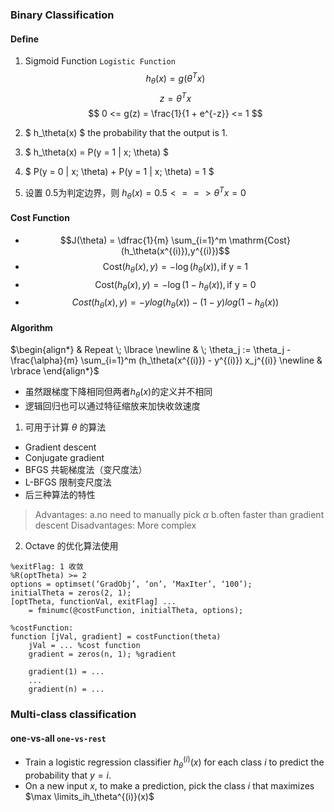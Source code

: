 ### Binary Classification
#### Define
1. Sigmoid Function `Logistic Function`
$$ h_\theta(x) = g(\theta^Tx) $$
$$ z = \theta^Tx $$
$$ 0 <= g(z) = \frac{1}{1 + e^{-z}} <= 1 $$

2. $ h_\theta(x) $ the probability that the output is 1.
3. $ h_\theta(x) = P(y = 1 | x; \theta) $
4. $ P(y = 0 | x; \theta) + P(y = 1 | x; \theta) = 1 $
5. 设置 0.5为判定边界，则 $h_\theta(x)=0.5 <==> \theta^Tx = 0$
#### Cost Function

- $$J(\theta) = \dfrac{1}{m} \sum_{i=1}^m \mathrm{Cost}(h_\theta(x^{(i)}),y^{(i)})$$
- $$ \mathrm{Cost}(h_\theta(x),y) = -\log(h_\theta(x)) ,\text{if y = 1} $$
- $$ \mathrm{Cost}(h_\theta(x),y) = -\log(1-h_\theta(x)), \text{if y = 0} $$
- $$ Cost(h_\theta(x), y) = -ylog(h_\theta(x)) - (1 - y)log(1 - h_\theta(x)) $$

#### Algorithm
$\begin{align*} & Repeat \; \lbrace \newline & \; \theta_j := \theta_j - \frac{\alpha}{m} \sum_{i=1}^m (h_\theta(x^{(i)}) - y^{(i)}) x_j^{(i)} \newline & \rbrace \end{align*}$

- 虽然跟梯度下降相同但两者$h_\theta(x)$的定义并不相同
- 逻辑回归也可以通过特征缩放来加快收敛速度

1. 可用于计算 $\theta$ 的算法
 - Gradient descent
 - Conjugate gradient
 - BFGS 共轭梯度法（变尺度法）
 - L-BFGS 限制变尺度法   
 - 后三种算法的特性
 
 >Advantages: 
 >a.no need to manually pick $\alpha$ 
 > b.often faster than gradient descent
 >Disadvantages:
 > More complex
 
2. Octave 的优化算法使用

```
%exitFlag: 1 收敛
%R(optTheta) >= 2
options = optimset(‘GradObj’, ‘on’, ‘MaxIter’, ‘100’);
initialTheta = zeros(2, 1);
[optTheta, functionVal, exitFlag] ...
    = fminumc(@costFunction, initialTheta, options);
    
%costFunction:
function [jVal, gradient] = costFunction(theta)
    jVal = ... %cost function
    gradient = zeros(n, 1); %gradient
    
    gradient(1) = ...
    ...
    gradient(n) = ...
```

### Multi-class classification
#### one-vs-all `one-vs-rest`
- Train a logistic regression classifier $h_\theta^{(i)}(x)$ for each class $i$ to predict the probability that $y = i$.
- On a new input $x$, to make a prediction, pick the class $i$ that maximizes $\max \limits_ih_\theta^{(i)}(x)$